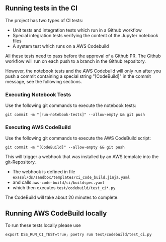## Running tests in the CI

The project has two types of CI tests:
* Unit tests and integration tests which run in a Github workflow
* Special integration tests verifying the content of the Jupyter notebook files
* A system test which runs on a AWS Codebuild

All these tests need to pass before the approval of a Github PR.
The Github workflow will run on each push to a branch in the Github repository.

However, the notebook tests and the AWS Codebuild will only run after you push a commit containing a special string "[CodeBuild]" in the commit message, see the following sections.

### Executing Notebook Tests

Use the following git commands to execute the notebook tests:

```shell
git commit -m "[run-notebook-tests]" --allow-empty && git push
```

### Executing AWS CodeBuild

Use the following git commands to execute the AWS CodeBuild script:

```shell
git commit -m "[CodeBuild]" --allow-empty && git push
```

This will trigger a webhook that was installed by an AWS template into the git-Repository.
* The webhook is defined in file `exasol/ds/sandbox/templates/ci_code_build.jinja.yaml`
* and calls `aws-code-build/ci/buildspec.yaml`
* which then executes `test/codebuild/test_ci*.py`

The CodeBuild will take about 20 minutes to complete.

## Running AWS CodeBuild locally

To run these tests locally please use

```shell
export DSS_RUN_CI_TEST=true; poetry run test/codebuild/test_ci.py
```

